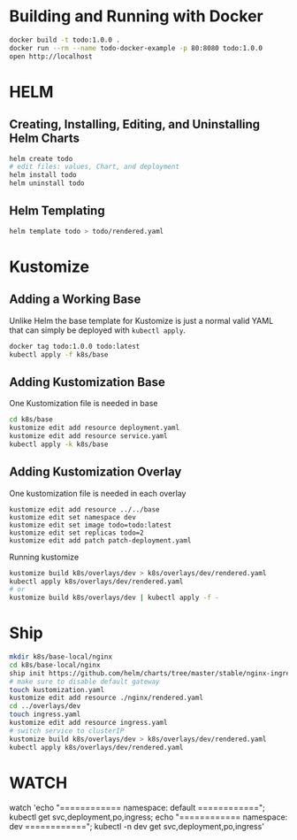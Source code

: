 # Building and Running with Docker

```bash
docker build -t todo:1.0.0 .
docker run --rm --name todo-docker-example -p 80:8080 todo:1.0.0
open http://localhost
```
# HELM 

## Creating, Installing, Editing, and Uninstalling Helm Charts

```bash
helm create todo
# edit files: values, Chart, and deployment
helm install todo
helm uninstall todo
```

## Helm Templating

```bash
helm template todo > todo/rendered.yaml
```

# Kustomize

## Adding a Working Base

Unlike Helm the base template for Kustomize is just a normal valid YAML that can simply be deployed with `kubectl apply`.

```bash
docker tag todo:1.0.0 todo:latest
kubectl apply -f k8s/base
```

## Adding Kustomization Base

One Kustomization file is needed in base

```bash
cd k8s/base
kustomize edit add resource deployment.yaml 
kustomize edit add resource service.yaml
kubectl apply -k k8s/base
```
## Adding Kustomization Overlay

One kustomization file is needed in each overlay

```base
kustomize edit add resource ../../base
kustomize edit set namespace dev
kustomize edit set image todo=todo:latest
kustomize edit set replicas todo=2
kustomize edit add patch patch-deployment.yaml
```

Running kustomize
```bash
kustomize build k8s/overlays/dev > k8s/overlays/dev/rendered.yaml
kubectl apply k8s/overlays/dev/rendered.yaml 
# or
kustomize build k8s/overlays/dev | kubectl apply -f -
```

# Ship

```bash
mkdir k8s/base-local/nginx
cd k8s/base-local/nginx
ship init https://github.com/helm/charts/tree/master/stable/nginx-ingress
# make sure to disable default gateway
touch kustomization.yaml
kustomize edit add resource ./nginx/rendered.yaml
cd ../overlays/dev
touch ingress.yaml
kustomize edit add resource ingress.yaml
# switch service to clusterIP
kustomize build k8s/overlays/dev > k8s/overlays/dev/rendered.yaml
kubectl apply k8s/overlays/dev/rendered.yaml 
```

# WATCH

watch 'echo "============ namespace: default ============"; kubectl get svc,deployment,po,ingress; echo "============ namespace: dev ============"; kubectl -n dev get svc,deployment,po,ingress'

